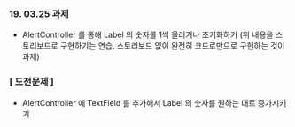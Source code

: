 <h3> 19. 03.25 과제 </h3>

- AlertController 를 통해 Label 의 숫자를 1씩 올리거나 초기화하기
 (위 내용을 스토리보드로  구현하기는 연습. 스토리보드 없이 완전히 코드로만으로 구현하는 것이 과제)


<h3> [ 도전문제 ] </h3>

- AlertController 에 TextField 를 추가해서 Label 의 숫자를 원하는 대로 증가시키기
